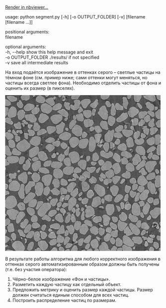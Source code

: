 [Render in nbviewer...](https://nbviewer.jupyter.org/github/alelyya/slb/blob/master/v1/v1.ipynb?flush_cache=true)

usage: python segment.py [-h] [-o OUTPUT_FOLDER] [-v] [filename [filename ...]]  
  
positional arguments:  
  filename  
  
optional arguments:  
  -h, --help        show this help message and exit  
  -o OUTPUT_FOLDER  ./results/ if not specified  
  -v                save all intermediate results  
  
На вход подаётся изображение в оттенках серого – светлые частицы на тёмном фоне (см. пример ниже; сами оттенки могут меняться, но частицы всегда светлее фона). Необходимо отделить частицы от фона и оценить их размер (в пикселях).

<img src="https://raw.githubusercontent.com/alelyya/slb/master/v1/0.png" width="500" height="500">

В результате работы алгоритма для любого корректного изображения в оттенках серого автоматизированным образом должны быть получены (т.е. без участия оператора):
1) Чёрно-белое изображение «Фон и частицы».
2) Разметить каждую частицу как отдельный объект.
3) Предложить метрику и оценить размер каждой частицы. Размер должен считаться единым способом для всех частиц.
4) Построить распределение частиц по размерам.